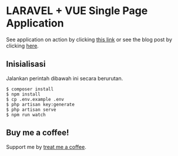 # LARAVEL + VUE Single Page Application

See application on action by clicking [this link](https://abdilah/s/10005) or see the blog post by clicking [here](https://abdilah.id/blog/2019/10/28/membuat-aplikasi-single-page-mengunakan-laravel-6-dan-vue-js).

## Inisialisasi

Jalankan perintah dibawah ini secara berurutan.

```
$ composer install
$ npm install
$ cp .env.example .env
$ php artisan key:generate
$ php artisan serve
$ npm run watch
```

## Buy me a coffee!

Support me by [treat me a coffee](https://www.buymeacoffee.com/ZCRlJrXz5).